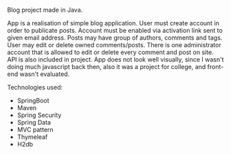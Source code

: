 Blog project made in Java.

App is a realisation of simple blog application.
User must create account in order to publicate posts.
Account must be enabled via activation link sent to given email address.
Posts may have group of authors, comments and tags.
User may edit or delete owned comments/posts.
There is one administrator account that is allowed to edit or delete every comment and post on site.
API is also included in project.
App does not look well visually, since I wasn't doing much javascript back then, also it was a project for college, and front-end wasn't evaluated.


Technologies used:
- SpringBoot
- Maven
- Spring Security
- Spring Data
- MVC pattern
- Thymeleaf
- H2db
